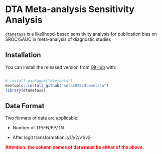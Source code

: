 
<!-- README.md is generated from README.Rmd. Please edit that file -->

# DTA Meta-analysis Sensitivity Analysis

<!-- badges: start -->

<!-- badges: end -->

[`dtametasa`](https://meta2020.github.io/dtametasa/) is a
likelihood-based sensitivity analysis for publication bias on SROC/SAUC
in meta-analysis of diagnostic studies

## Installation

You can install the released version from
[GitHub](https://github.com/meta2020/dtametasa) with:

``` r

# install.packages("devtools")
devtools::install_github("meta2020/dtametasa")
library(dtametasa)
```

## Data Format

Two formats of data are applicable:

  - Number of TP/FN/FP/TN

  - After logit transformation: y1/y2/v1/v2

<span style="color:red">**Attention: the column names of data must be
either of the above.**</span>

<!-- ## Example -->

<!-- This is an example which shows you how to solve a common problem.  -->

<!-- To take the data `IVD` as example, print the first several lines of data.  -->

<!-- ```{r} -->

<!-- ## Load package -->

<!-- library(dtametasa) -->

<!-- ## Load data -->

<!-- data(IVD) -->

<!-- kable(head(IVD)) -->

<!-- data(IVD2) -->

<!-- kable(head(IVD2)) -->

<!-- ``` -->

<!-- ### Main function 1: dtametasa.fc -->

<!-- This function need to pre-specify the c contrast in the selection function.  -->

<!-- ##### 1. Given a certain selection probability $p$, say, $p = 0.7$, we can get the estimation as follows. -->

<!-- ```{r} -->

<!-- ## Use default parameters setting -->

<!-- ## Print parameters' estimates -->

<!-- (sa1 <- dtametasa.fc(IVD, p = 0.7, b.interval = c(0, 2))) -->

<!-- ## If we change b.interval -->

<!-- (sa1 <- dtametasa.fc(IVD, p = 0.7, b.interval = c(0, 5))) -->

<!-- ## Use str() to get full results list -->

<!-- # str(sa1) -->

<!-- ``` -->

<!-- ##### 2. Given a series of selection probabilities, say, $p = 1, 0.9, 0,8, ...,0.1$.  -->

<!-- Attention: **$p$ must greater than 0 and cannot equal to 0. ($p>0$).** -->

<!-- ```{r} -->

<!-- ## Set p vectors -->

<!-- p.seq <- seq(1, 0.1, -0.1) -->

<!-- ## Get estimations for each p in p.seq vector -->

<!-- est1 <- sapply(p.seq, function(p) dtametasa.fc(IVD, p, b.interval = c(0, 2))$par.all) -->

<!-- ## Print estimation -->

<!-- colnames(est1)<- paste0("p = ", p.seq) -->

<!-- kable(est1) -->

<!-- ``` -->

<!-- ### Main function 2: dtametasa.rc -->

<!-- This function do not need to pre-specify the c contrast in the selection function.  -->

<!-- ##### 1. Given a certain selection probability $p$, say, $p = 0.7$, we can get the estimation as follows. -->

<!-- ```{r} -->

<!-- ## Use default parameters setting -->

<!-- ## Print parameters' estimates -->

<!-- (sa2 <- dtametasa.rc(IVD, p = 0.7)) -->

<!-- ## To get full results list -->

<!-- # str(sa2) -->

<!-- ``` -->

<!-- ##### 2. Given a series of selection probabilities, say, $p = 1, 0.9, 0,8, ...,0.1$.  -->

<!-- Attention: **$p$ must greater than 0 and cannot equal to 0. ($p>0$).** -->

<!-- ```{r} -->

<!-- ## Set p vectors -->

<!-- p.seq <- seq(1, 0.1, -0.1) -->

<!-- ## Get estimations for each p in p.seq vector -->

<!-- est2 <- sapply(p.seq, function(p) dtametasa.rc(IVD, p, b.interval = c(0, 2))$par.all) -->

<!-- ## Print estimation -->

<!-- colnames(est2)<- paste0("p = ", p.seq) -->

<!-- kable(est2) -->

<!-- ``` -->

<!-- ### Plot sroc -->

<!-- ##### 1. Single sroc -->

<!-- ```{r, fig.height=5, fig.width=10} -->

<!-- par(mfrow = c(1,2)) -->

<!-- ## This is the standard method: Reistma model -->

<!-- ## Without taking publication bias (PB) into consideration -->

<!-- library(mada) -->

<!-- fit <- reitsma(IVD, correction.control = "all", method = "ml") -->

<!-- plot(sroc(fit, type = "naive"), type = "l", ylim = c(0,1), xlim = c(0,1), col = "red") -->

<!-- ## Extact the estimation from Reistma model -->

<!-- par0 <- c(c(1,-1)*fit$coefficients, sqrt(fit$Psi[c(1,4)]), -fit$Psi[2]/prod(sqrt(fit$Psi[c(1,4)]))) -->

<!-- ## Add sroc -->

<!-- sroc.vec(sa1, add = TRUE, sroc.col = "black", sroc.lty = 1, spoint.pch = 1, spoint.col = "black") -->

<!-- with(IVD, points(FP/(FP+TN), TP/(TP+FN), pch = 4, cex = 0.5)) -->

<!-- legend("bottomright", c("Reistma", "dtametasa.fc", "IVD"),  -->

<!--        col = c("red", "black", "black"), lty = c(1,2, 0), pch = c(19,1, 4)) -->

<!-- title("When selection prob = 0.7, c1 = c2") -->

<!-- sroc.vec(par0, sroc.col = "red", spoint.col ="red") -->

<!-- ## Add sroc -->

<!-- sroc.vec(sa2, add = TRUE, sroc.col = "darkgray", sroc.lty = 1, spoint.col = "darkgray") -->

<!-- with(IVD, points(FP/(FP+TN), TP/(TP+FN), pch = 4, cex = 0.5)) -->

<!-- legend("bottomright", c("Reistma", "dtametasa.rc", "IVD"),  -->

<!--        col = c("red", "darkgray", "black"), lty = c(1, 2, 0), pch = c(19,19, 4)) -->

<!-- title("When selection prob = 0.7, estimate c1 c2") -->

<!-- par(mfrow = c(1,1)) -->

<!-- ``` -->

<!-- ##### 2. Multiple sroc -->

<!-- ```{r, fig.height=5, fig.width=10} -->

<!-- ## p vector and model -->

<!-- p.seq <- seq(1, 0.1, -0.1) -->

<!-- est1 <- sapply(p.seq, function(p) dtametasa.fc(IVD, p)$par) -->

<!-- est2 <- sapply(p.seq, function(p) dtametasa.rc(IVD, p)$par) -->

<!-- ## Plot multiple sroc -->

<!-- par(mfrow = c(1,2)) -->

<!-- sroc.mat(est1[1:5, ]) -->

<!-- sroc.vec(par0, add = TRUE, sroc.col = "red") -->

<!-- title("dtametasa.fc") -->

<!-- sroc.mat(est1[1:5, ]) -->

<!-- sroc.vec(par0, add = TRUE, sroc.col = "red") -->

<!-- title("dtametasa.rc") -->

<!-- par(mfrow = c(1,1)) -->

<!-- ``` -->

<!-- ### Calculate sAUC and confident interval -->

<!-- #### 1. Single sroc with CI -->

<!-- ```{r, fig.width=12, fig.height=6} -->

<!-- ## Use parameter vector -->

<!-- sa1 <- dtametasa.fc(IVD, p = 0.5, b.interval = c(0, 2)) -->

<!-- sa2 <- dtametasa.rc(IVD, p = 0.5, b.interval = c(0, 2)) -->

<!-- par(mfrow = c(1,2)) -->

<!-- sroc.vec(sa1) -->

<!-- title("dtametasa.fc") -->

<!-- sroc.vec(sa2) -->

<!-- title("dtametasa.rc") -->

<!-- par(mfrow = c(1,1)) -->

<!-- ``` -->

<!-- #### 2. Multiple sAUC -->

<!-- ```{r} -->

<!-- p.seq <- seq(1, 0.1, -0.1) -->

<!-- sauc1 <- sapply(p.seq, function(p) dtametasa.fc(IVD, p)$sauc.ci) -->

<!-- sauc2 <- sapply(p.seq, function(p) dtametasa.rc(IVD, p)$sauc.ci) -->

<!-- colnames(sauc1)<- paste0("p = ", p.seq) -->

<!-- kable(sauc1) -->

<!-- colnames(sauc2)<- paste0("p = ", p.seq) -->

<!-- kable(sauc2) -->

<!-- ``` -->

<!-- #### 4. Plot sAUC -->

<!-- This is an example of how to plot sAUC and CI. In analysis, please set `B = 1000` and then reproduce the plots. -->

<!-- ```{r, fig.height=5, fig.width=10} -->

<!-- par(mfrow = c(1,2)) -->

<!-- ## Use matplot to plot the sAUC and CI -->

<!-- matplot(t(sauc1), type = "b", lty = c(1,2,2),  -->

<!--         pch = 19, col = c("black", "grey", "grey"), -->

<!--         xlab = "p", ylab = "sAUC", -->

<!--         ylim = c(0,1), -->

<!--         xaxt = "n") -->

<!-- axis(1, at = 1:10, labels = p.seq) -->

<!-- title("dtametasa.fc") -->

<!-- matplot(t(sauc2), type = "b", lty = c(1,2,2),  -->

<!--         pch = 19, col = c("black", "grey", "grey"), -->

<!--         xlab = "p", ylab = "sAUC", -->

<!--         ylim = c(0,1), -->

<!--         xaxt = "n") -->

<!-- axis(1, at = 1:10, labels = p.seq) -->

<!-- title("dtametasa.rc") -->

<!-- par(mfrow = c(1,1)) -->

<!-- ``` -->

